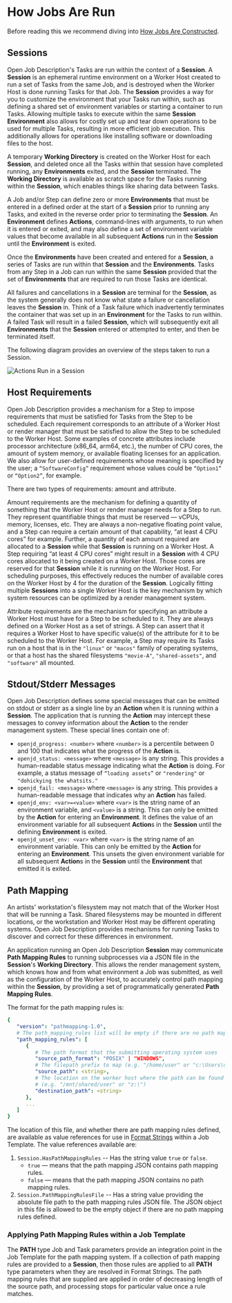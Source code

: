 # How Jobs Are Run

Before reading this we recommend diving into [How Jobs Are Constructed](How-Jobs-Are-Constructed).

## Sessions

Open Job Description's Tasks are run within the context of a **Session**. A **Session** is an ephemeral runtime 
environment on a Worker Host created to run a set of Tasks from the same Job, and is destroyed when the Worker Host is 
done running Tasks for that Job. The **Session** provides a way for you to customize the environment that your Tasks 
run within, such as defining a shared set of environment variables or starting a container to run Tasks. Allowing 
multiple tasks to execute within the same **Session** **Environment** also allows for costly set up and tear down operations
to be used for multiple Tasks, resulting in more efficient job execution. This additionally allows for operations like
installing software or downloading files to the host.

A temporary **Working Directory** is created on the Worker Host for each **Session**, and deleted once all the Tasks 
within that session have completed running, any **Environments** exited, and the **Session** terminated. The 
**Working Directory** is available as scratch space for the Tasks running within the **Session**, which enables things 
like sharing data between Tasks.

A Job and/or Step can define zero or more **Environments** that must be entered in a defined order at the start of
a **Session** prior to running any Tasks, and exited in the reverse order prior to terminating the **Session**. An 
**Environment** defines **Actions**, command-lines with arguments, to run when it is entered or exited, and may also 
define a set of environment variable values that become available in all subsequent **Actions** run in the **Session**
until the **Environment** is exited.

Once the **Environments** have been created and entered for a **Session**, a series of Tasks are run within that 
**Session** and the **Environments**. Tasks from any Step in a Job can run within the same **Session** provided that 
the set of **Environments** that are required to run those Tasks are identical.

All failures and cancellations in a **Session** are terminal for the **Session**, as the system generally does not know 
what state a failure or cancellation leaves the **Session** in. Think of a Task failure which inadvertently terminates 
the container that was set up in an **Environment** for the Tasks to run 
within. A failed Task will result in a failed **Session**, which will subsequently exit all **Environments** that the 
**Session** entered or attempted to enter, and then be terminated itself.

The following diagram provides an overview of the steps taken to run a Session.

![Actions Run in a Session](./images/2023-09_how_jobs_are_run.png)

## Host Requirements

Open Job Description provides a mechanism for a Step to impose requirements that must be satisfied for Tasks from the 
Step to be scheduled. Each requirement corresponds to an attribute of a Worker Host or render manager that must be 
satisfied to allow the Step to be scheduled to the Worker Host. Some examples of concrete attributes include 
processor architecture (x86_64, arm64, etc.), the number of CPU cores, the amount of system memory, or available 
floating licenses for an application. We also allow for user-defined requirements whose meaning is specified by the 
user; a `“SoftwareConfig”` requirement whose values could be `“Option1”` or `“Option2”`, for example.

There are two types of requirements: amount and attribute.

Amount requirements are the mechanism for defining a quantity of something that the Worker Host or render manager needs
for a Step to run. They represent quantifiable things that must be reserved — vCPUs, memory, licenses, etc. They are 
always a non-negative floating point value, and a Step can require a certain amount of that capability, “at least 4 CPU 
cores” for example. Further, a quantity of each amount required are allocated to a **Session** while that **Session**
is running on a Worker Host. A Step requiring “at least 4 CPU cores” might result in a **Session** with 4 CPU cores 
allocated to it being created on a Worker Host. Those cores are reserved for that **Session** while it is running on 
the Worker Host. For scheduling purposes, this effectively reduces the number of available cores on the Worker Host by 
4 for the duration of the **Session**. Logically fitting multiple **Sessions** into a single Worker Host is the key 
mechanism by which system resources can be optimized by a render management system.

Attribute requirements are the mechanism for specifying an attribute a Worker Host must have for a Step to be scheduled 
to it. They are always defined on a Worker Host as a set of strings. A Step can assert that it requires a Worker Host to
have specific value(s) of the attribute for it to be scheduled to the Worker Host. For example, a Step may require its 
Tasks run on a host that is in the `"linux"` or `"macos"` family of operating systems, or that a host has the shared 
filesystems `"movie-A"`, `"shared-assets"`, and `"software"` all mounted.

## Stdout/Stderr Messages

Open Job Description defines some special messages that can be emitted on stdout or stderr as a single line by an 
**Action** when it is running within a **Session**. The application that is running the **Action** may intercept these 
messages to convey information about the **Action** to the render management system. These special lines contain one of:

* `openjd_progress: <number>` where `<number>` is a percentile between 0 and 100 that indicates what the progress of 
  the **Action** is.
* `openjd_status: <message>` where `<message>` is any string. This provides a human-readable status message indicating 
  what the **Action** is doing. For example, a status message of `“loading assets”` or `"rendering"` or 
  `"dohickying the whatsits."`
* `openjd_fail: <message>` where `<message>` is any string. This provides a human-readable message that indicates why 
  an **Action** has failed.
* `openjd_env: <var>=<value>` where `<var>` is the string name of an environment variable, and `<value>` is a string. This
  can only be emitted by the **Action** for entering an **Environment**. It defines the value of an environment variable for
  all subsequent **Action**s in the **Session** until the defining **Environment** is exited.
* `openjd_unset_env: <var>` where `<var>` is the string name of an environment variable. This can only be emitted by the
  **Action** for entering an **Environment**. This unsets the given environment variable for all subsequent **Action**s
  in the **Session** until the **Environment** that emitted it is exited.

## Path Mapping

An artists' workstation's filesystem may not match that of the Worker Host that will be running a Task. Shared
filesystems may be mounted in different locations, or the workstation and Worker Host may be different operating systems.
Open Job Description provides mechanisms for running Tasks to discover and correct for these differences in environment.

An application running an Open Job Description **Session** may communicate **Path Mapping Rules** to running subprocesses 
via a JSON file in the **Session**'s **Working Directory**. This allows the render management system, which knows how and
from what environment a Job was submitted, as well as the configuration of the Worker Host, to accurately control path
mapping within the **Session**, by providing a set of programmatically generated **Path Mapping Rules**.

The format for the path mapping rules is:

```yaml
{
   "version": "pathmapping-1.0",
   # The path_mapping_rules list will be empty if there are no path mapping rules defined
   "path_mapping_rules": [ 
      {
         # The path format that the submitting operating system uses
         "source_path_format": "POSIX" | "WINDOWS",
         # The filepath prefix to map (e.g. "/home/user" or "c:\Users\user")
         "source_path": <string>,
         # The location on the worker host where the path can be found
         # (e.g. "/mnt/shared/user" or "z:\")
         "destination_path": <string>
      },
      ...
   ]
}
```

The location of this file, and whether there are path mapping rules defined, are available as value references for
use in [Format Strings](How-Jobs-Are-Constructed#format-strings) within a Job Template. The value references available are:

1. `Session.HasPathMappingRules` -- Has the string value `true` or `false`.
    * `true` — means that the path mapping JSON contains path mapping rules.
    * `false` — means that the path mapping JSON contains no path mapping rules.
2. `Session.PathMappingRulesFile` -- Has a string value providing the absolute file path to the path mapping rules JSON file.
   The JSON object in this file is allowed to be the empty object if there are no path mapping rules defined.

### Applying Path Mapping Rules within a Job Template

The **PATH** type Job and Task parameters provide an integration point in the Job Template for the path mapping system. 
If a collection of path mapping rules are provided to a **Session**, then those rules are applied to all **PATH** type 
parameters when they are resolved in Format Strings. The path mapping rules that are supplied are applied in order of 
decreasing length of the source path, and processing stops for particular value once a rule matches.
